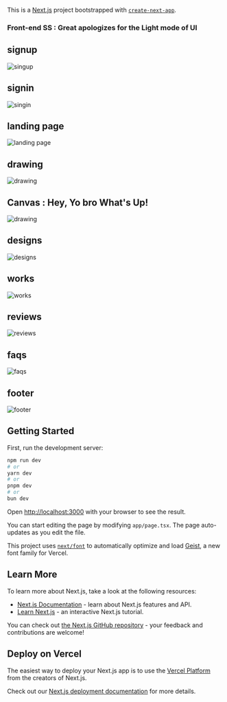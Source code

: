 This is a [Next.js](https://nextjs.org) project bootstrapped with [`create-next-app`](https://nextjs.org/docs/app/api-reference/cli/create-next-app).

### Front-end SS : Great apologizes for the Light mode of UI

## signup

![singup](../excalidraw-frontend//screenshots//singup.png)

## signin

![singin](../excalidraw-frontend//screenshots//signin.png)

## landing page

![landing page](../excalidraw-frontend//screenshots//01_landingPage.png)

## drawing

![drawing](../excalidraw-frontend//screenshots//07_drawing.png)

## Canvas : Hey, Yo bro What's Up!

![drawing](../excalidraw-frontend//screenshots//09_finalBoard.png)

## designs

![designs](../excalidraw-frontend//screenshots//02_works.png)

## works

![works](../excalidraw-frontend//screenshots/03_works.png)

## reviews

![reviews](../excalidraw-frontend//screenshots//04_testimonials.png)

## faqs

![faqs](../excalidraw-frontend//screenshots//05_faqs.png)

## footer

![footer](../excalidraw-frontend//screenshots//06_footer.png)

## Getting Started

First, run the development server:

```bash
npm run dev
# or
yarn dev
# or
pnpm dev
# or
bun dev
```

Open [http://localhost:3000](http://localhost:3000) with your browser to see the result.

You can start editing the page by modifying `app/page.tsx`. The page auto-updates as you edit the file.

This project uses [`next/font`](https://nextjs.org/docs/app/building-your-application/optimizing/fonts) to automatically optimize and load [Geist](https://vercel.com/font), a new font family for Vercel.

## Learn More

To learn more about Next.js, take a look at the following resources:

- [Next.js Documentation](https://nextjs.org/docs) - learn about Next.js features and API.
- [Learn Next.js](https://nextjs.org/learn) - an interactive Next.js tutorial.

You can check out [the Next.js GitHub repository](https://github.com/vercel/next.js) - your feedback and contributions are welcome!

## Deploy on Vercel

The easiest way to deploy your Next.js app is to use the [Vercel Platform](https://vercel.com/new?utm_medium=default-template&filter=next.js&utm_source=create-next-app&utm_campaign=create-next-app-readme) from the creators of Next.js.

Check out our [Next.js deployment documentation](https://nextjs.org/docs/app/building-your-application/deploying) for more details.
